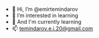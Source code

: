 - 👋 Hi, I’m @emirtemindarov
- 👀 I’m interested in learning 
- 🌱 And I'm currently learning 
- 📫 temindarov.e.i.20@gmail.com

<!---
emirtemindarov/emirtemindarov is a ✨ special ✨ repository because its `README.md` (this file) appears on your GitHub profile.
You can click the Preview link to take a look at your changes.
--->
